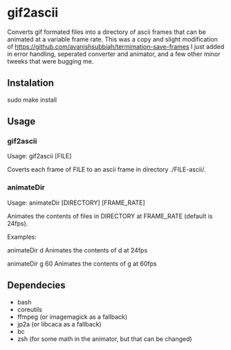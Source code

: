 # gif2ascii
Converts gif formated files into a directory of ascii frames that can be animated at a variable frame rate.
This was a copy and slight modification of https://github.com/avanishsubbiah/termimation-save-frames
I just added in error handling, seperated converter and animator, and a few other minor tweeks that were bugging me.

## Instalation
sudo make install

## Usage
### gif2ascii
Usage: gif2ascii [FILE]

Coverts each frame of FILE to an ascii frame in directory ./FILE-ascii/.

### animateDir
Usage: animateDir [DIRECTORY] [FRAME_RATE]

Animates the contents of files in DIRECTORY at FRAME_RATE (default is 24fps).

Examples:

animateDir d		Animates the contents of d at 24fps

animateDir g 60		Animates the contents of g at 60fps


## Dependecies
- bash
- coreutils
- ffmpeg (or imagemagick as a fallback)
- jp2a (or libcaca as a fallback)
- bc
- zsh (for some math in the animator, but that can be changed)
